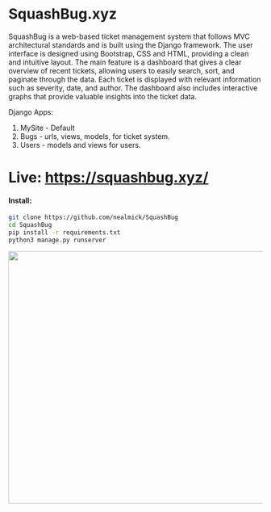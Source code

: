 # SquashBug.xyz


SquashBug is a web-based ticket management system that follows MVC architectural standards and is built using the Django framework. The user interface is designed using Bootstrap, CSS and HTML, providing a clean and intuitive layout. The main feature is a dashboard that gives a clear overview of recent tickets, allowing users to easily search, sort, and paginate through the data. Each ticket is displayed with relevant information such as severity, date, and author. The dashboard also includes interactive graphs that provide valuable insights into the ticket data.


Django Apps:

1.  MySite - Default
2.  Bugs - urls, views, models, for ticket system.
3.  Users - models and views for users.

# Live: https://squashbug.xyz/

#### Install:

```bash
git clone https://github.com/nealmick/SquashBug
cd SquashBug
pip install -r requirements.txt
python3 manage.py runserver
```

<img src="https://i.imgur.com/3ven2Y1.png" width="600" height="500" />



